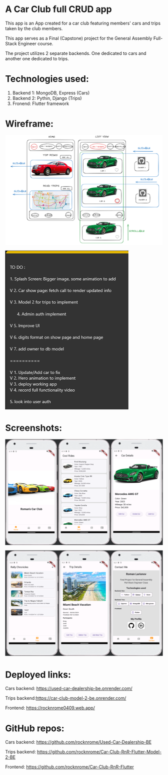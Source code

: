 # A Car Club full CRUD app 
This app is an App created for a car club featuring members' cars and trips taken by the club members.

This app serves as a Final (Capstone) project for the General Assembly Full-Stack Engineer course.

The project utilizes 2 separate backends. One dedicated to cars and another one dedicated to trips.


# Technologies used:
1. Backend 1: MongoDB, Express (Cars)
2. Backend 2: Pythin, Django (Trips)
3. Fronend: Flutter framework


# Wireframe:
![alt text](Wireframe.png)

![alt text](<TO DO list.png>)


# Screenshots:
![alt text](1-3.png)

![alt text](4-6.png)


# Deployed links:

Cars backend: https://used-car-dealership-be.onrender.com/

Trips backend:https://car-club-model-2-be.onrender.com/

Frontend: https://rocknrome0409.web.app/


# GitHub repos:

Cars backend: https://github.com/rocknrome/Used-Car-Dealership-BE

Trips backend: https://github.com/rocknrome/Car-Club-RnR-Flutter-Model-2-BE

Frontend: https://github.com/rocknrome/Car-Club-RnR-Flutter